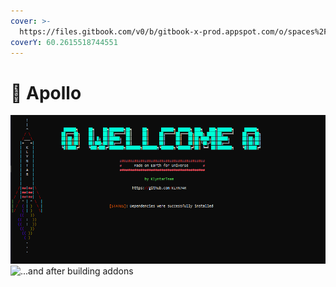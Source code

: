 ```yaml
---
cover: >-
  https://files.gitbook.com/v0/b/gitbook-x-prod.appspot.com/o/spaces%2FphIHWZY173DpNXBbDjVg%2Fuploads%2FSBgfolMbGT8Jll4XTAaT%2Fgiphy.gif?alt=media&token=56ed2895-5248-40c2-a780-be901a0d113d
coverY: 60.2615518744551
---
```


# 🌚 Apollo

![Make sure build was successful if you see this in console](<../.gitbook/assets/image (1).png>) ![...and after building addons](../.gitbook/assets/photo\_2022-06-04\_11-55-04.jpg)
